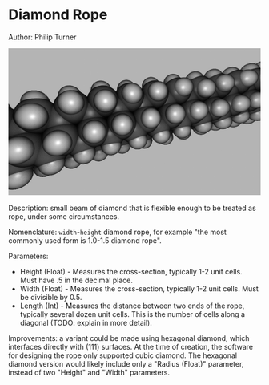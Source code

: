 # Diamond Rope

Author: Philip Turner

![Image 1](./DiamondRope_Image1.jpg)

Description: small beam of diamond that is flexible enough to be treated as rope, under some circumstances.

Nomenclature: `width`-`height` diamond rope, for example "the most commonly used form is 1.0-1.5 diamond rope".

Parameters:
- Height (Float) - Measures the cross-section, typically 1-2 unit cells. Must have .5 in the decimal place.
- Width (Float) - Measures the cross-section, typically 1-2 unit cells. Must be divisible by 0.5.
- Length (Int) - Measures the distance between two ends of the rope, typically several dozen unit cells. This is the number of cells along a diagonal (TODO: explain in more detail).

Improvements: a variant could be made using hexagonal diamond, which interfaces directly with (111) surfaces. At the time of creation, the software for designing the rope only supported cubic diamond. The hexagonal diamond version would likely include only a "Radius (Float)" parameter, instead of two "Height" and "Width" parameters.
